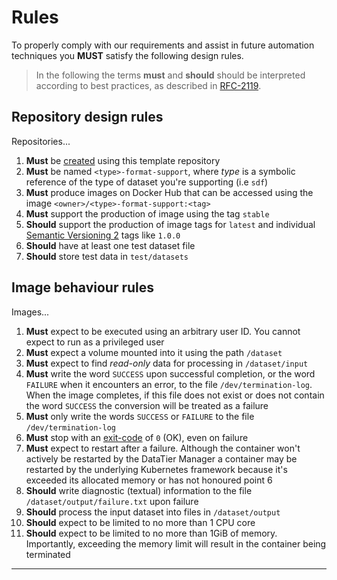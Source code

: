 # Rules
To properly comply with our requirements and assist in future
automation techniques you **MUST** satisfy the following design rules.

>   In the following the terms **must** and **should** should be
    interpreted according to best practices, as described in [RFC-2119].

## Repository design rules

Repositories...

1.  **Must** be [created] using this template repository 
2.  **Must** be named `<type>-format-support`, where _type_ is a
    symbolic reference of the type of dataset you're supporting (i.e `sdf`)
3.  **Must** produce images on Docker Hub that can be accessed using
    the image `<owner>/<type>-format-support:<tag>`
4.  **Must** support the production of image using the tag `stable`
5.  **Should** support the production of image tags for `latest`
    and individual [Semantic Versioning 2] tags like `1.0.0`
6.  **Should** have at least one test dataset file
7.  **Should** store test data in `test/datasets`

## Image behaviour rules

Images...

1.  **Must** expect to be executed using an arbitrary user ID.
    You cannot expect to run as a privileged user
2.  **Must** expect a volume mounted into it using the path `/dataset`
3.  **Must** expect to find _read-only_ data for processing in `/dataset/input`
4.  **Must** write the word `SUCCESS` upon successful completion,
    or the word `FAILURE` when it encounters an error,
    to the file `/dev/termination-log`. When the image completes,
    if this file does not exist or does not contain the word `SUCCESS`
    the conversion will be treated as a failure
5.  **Must** only write the words `SUCCESS` or `FAILURE`
    to the file `/dev/termination-log`
6.  **Must** stop with an [exit-code] of `0` (OK), even on failure
7.  **Must** expect to restart after a failure. Although the container won't
    actively be restarted by the DataTier Manager a container may be restarted
    by the underlying Kubernetes framework because it's exceeded its allocated
    memory or has not honoured point 6
8.  **Should** write diagnostic (textual) information
    to the file `/dataset/output/failure.txt` upon failure
9.  **Should** process the input dataset into files in `/dataset/output`
10. **Should** expect to be limited to no more than 1 CPU core
11. **Should** expect to be limited to no more than 1GiB of memory.
    Importantly, exceeding the memory limit will result in the container
    being terminated

---

[created]: https://docs.github.com/en/github/creating-cloning-and-archiving-repositories/creating-a-repository-from-a-template
[exit-code]: https://en.wikipedia.org/wiki/Exit_status
[semantic versioning 2]: https://semver.org
[rfc-2119]: https://tools.ietf.org/html/rfc2119
